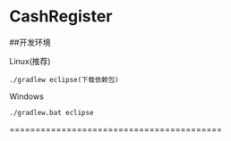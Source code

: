 CashRegister
=========================================

##开发环境

Linux(推荐)

```
./gradlew eclipse(下载依赖包)

```

Windows

```
./gradlew.bat eclipse
```
=========================================
